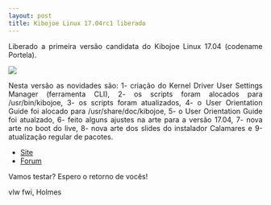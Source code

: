 ```yaml
---
layout: post
title: Kibojoe Linux 17.04rc1 liberado 
---
```


<p style="text-align: justify;">Liberado a primeira versão candidata do Kibojoe Linux 17.04 (codename Portela).</p>

<img src="http://www.auplod.com/u/dluaop95535.png">

<p style="text-align: justify;">Nesta versão as novidades são: 1- criação do Kernel Driver User Settings Manager (ferramenta CLI), 2- os scripts foram alocados para /usr/bin/kibojoe, 3- os scripts foram atualizados, 4- o User Orientation Guide foi alocado para /usr/share/doc/kibojoe, 5- o User Orientation Guide foi atualzado, 6- feito alguns ajustes na arte para a versão 17.04, 7- nova arte no boot do live, 8- nova arte dos slides do instalador Calamares e 9- atualização regular de pacotes. </p>

* [Site](http://kibojoe.org)
* [Forum](http://forum.kibojoe.org)

<p style="text-align: justify;">Vamos testar? Espero o retorno de vocês!</p>

vlw fwi, Holmes
